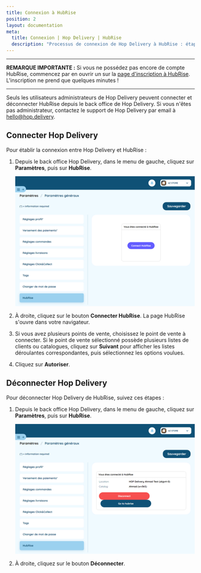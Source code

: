 ```yaml
---
title: Connexion à HubRise
position: 2
layout: documentation
meta:
  title: Connexion | Hop Delivery | HubRise
  description: "Processus de connexion de Hop Delivery à HubRise : étapes à suivre pour recevoir vos commandes Hop Delivery dans votre logiciel de caisse."
---
```


---

**REMARQUE IMPORTANTE :** Si vous ne possédez pas encore de compte HubRise, commencez par en ouvrir un sur la [page d'inscription à HubRise](https://manager.hubrise.com/signup). L'inscription ne prend que quelques minutes !

---

Seuls les utilisateurs administrateurs de Hop Delivery peuvent connecter et déconnecter HubRise depuis le back office de Hop Delivery. Si vous n'êtes pas administrateur, contactez le support de Hop Delivery par email à [hello@hop.delivery](hello@hop.delivery).

## Connecter Hop Delivery

Pour établir la connexion entre Hop Delivery et HubRise :

1. Depuis le back office Hop Delivery, dans le menu de gauche, cliquez sur **Paramètres**, puis sur **HubRise**.

   ![Connexion HubRise - Déconnecté](./images/001-hop-delivery-hubrise-disconnected.png)

2. À droite, cliquez sur le bouton **Connecter HubRise**. La page HubRise s'ouvre dans votre navigateur.
3. Si vous avez plusieurs points de vente, choisissez le point de vente à connecter. Si le point de vente sélectionné possède plusieurs listes de clients ou catalogues, cliquez sur **Suivant** pour afficher les listes déroulantes correspondantes, puis sélectionnez les options voulues.
4. Cliquez sur **Autoriser**.

## Déconnecter Hop Delivery

Pour déconnecter Hop Delivery de HubRise, suivez ces étapes :

1. Depuis le back office Hop Delivery, dans le menu de gauche, cliquez sur **Paramètres**, puis sur **HubRise**.

   ![Connexion HubRise - Connecté](./images/002-hop-delivery-hubrise-connected.png)

2. À droite, cliquez sur le bouton **Déconnecter**.
